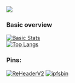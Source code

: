 <img src="https://u.aboutdavid.me/uKJuxpf.png" />


### Basic overview
[![Basic Stats](https://github-readme-stats-1-plum.vercel.app/api?username=aboutdavid&show_icons=true&theme=vue&count_private=true)](https://github.com/aboutDavid)<br>
[![Top Langs](https://github-readme-stats-1-plum.vercel.app/api/top-langs/?username=aboutDavid&layout=compact&theme=vue&count_private=true)](https://github.com/aboutDavid)


### Pins:
[![ReHeaderV2](https://github-readme-stats.vercel.app/api/pin/?username=aboutDavid&repo=REHeaderv2&theme=vue)](https://github.com/aboutDavid/ReHeaderV2)
[![ipfsbin](https://github-readme-stats.vercel.app/api/pin/?username=aboutDavid&repo=ipfsbin&theme=vue)](https://github.com/aboutDavid/ipfsbin)



<!--
**aboutDavid/aboutdavid** is a ✨ _special_ ✨ repository because its `README.md` (this file) appears on your GitHub profile.

Here are some ideas to get you started:

- 🔭 I’m currently working on ...
- 🌱 I’m currently learning ...
- 👯 I’m looking to collaborate on ...
- 🤔 I’m looking for help with ...
- 💬 Ask me about ...
- 📫 How to reach me: ...
- 😄 Pronouns: ...
- ⚡ Fun fact: ...
-->
